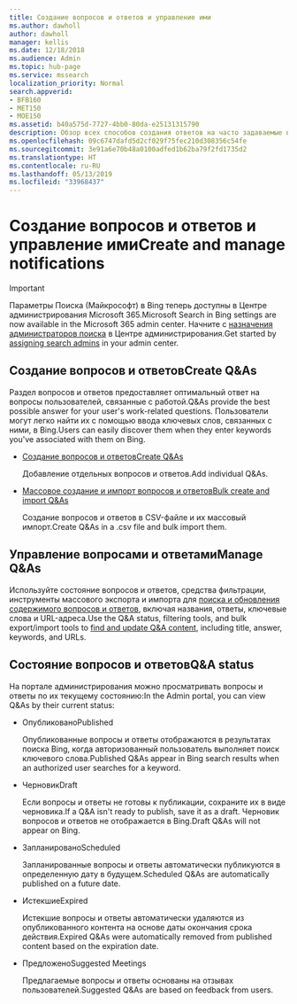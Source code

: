 ```yaml
---
title: Создание вопросов и ответов и управление ими
ms.author: dawholl
author: dawholl
manager: kellis
ms.date: 12/18/2018
ms.audience: Admin
ms.topic: hub-page
ms.service: mssearch
localization_priority: Normal
search.appverid:
- BFB160
- MET150
- MOE150
ms.assetid: b40a575d-7727-4bb0-80da-e25131315790
description: Обзор всех способов создания ответов на часто задаваемые вопросы на портале администрирования Поиска (Майкрософт)
ms.openlocfilehash: 09c6747dafd5d2cf029f75fec210d308356c54fe
ms.sourcegitcommit: 3e91a6e70b48a0100adfed1b62ba79f2fd1735d2
ms.translationtype: HT
ms.contentlocale: ru-RU
ms.lasthandoff: 05/13/2019
ms.locfileid: "33968437"
---
```

# <a name="create-and-manage-qas"></a><span data-ttu-id="e454e-103">Создание вопросов и ответов и управление ими</span><span class="sxs-lookup"><span data-stu-id="e454e-103">Create and manage notifications</span></span>

> [!IMPORTANT]
> <span data-ttu-id="e454e-104">Параметры Поиска (Майкрософт) в Bing теперь доступны в Центре администрирования Microsoft 365.</span><span class="sxs-lookup"><span data-stu-id="e454e-104">Microsoft Search in Bing settings are now available in the Microsoft 365 admin center.</span></span> <span data-ttu-id="e454e-105">Начните с [назначения администраторов поиска](https://docs.microsoft.com/ru-RU/microsoftsearch/setup-microsoft-search#step-2-assign-search-admin-and-search-editor) в Центре администрирования.</span><span class="sxs-lookup"><span data-stu-id="e454e-105">Get started by [assigning search admins](https://docs.microsoft.com/en-us/microsoftsearch/setup-microsoft-search#step-2-assign-search-admin-and-search-editor) in your admin center.</span></span>
    
## <a name="create-qas"></a><span data-ttu-id="e454e-106">Создание вопросов и ответов</span><span class="sxs-lookup"><span data-stu-id="e454e-106">Create Q&As</span></span>

<span data-ttu-id="e454e-107">Раздел вопросов и ответов предоставляет оптимальный ответ на вопросы пользователей, связанные с работой.</span><span class="sxs-lookup"><span data-stu-id="e454e-107">Q&As provide the best possible answer for your user's work-related questions.</span></span> <span data-ttu-id="e454e-108">Пользователи могут легко найти их с помощью ввода ключевых слов, связанных с ними, в Bing.</span><span class="sxs-lookup"><span data-stu-id="e454e-108">Users can easily discover them when they enter keywords you've associated with them on Bing.</span></span>
  
- [<span data-ttu-id="e454e-109">Создание вопросов и ответов</span><span class="sxs-lookup"><span data-stu-id="e454e-109">Create Q&As</span></span>](create-qas.md)
    
    <span data-ttu-id="e454e-110">Добавление отдельных вопросов и ответов.</span><span class="sxs-lookup"><span data-stu-id="e454e-110">Add individual Q&As.</span></span>
    
- [<span data-ttu-id="e454e-111">Массовое создание и импорт вопросов и ответов</span><span class="sxs-lookup"><span data-stu-id="e454e-111">Bulk create and import Q&As</span></span>](bulk-create-qas.md)
    
    <span data-ttu-id="e454e-112">Создание вопросов и ответов в CSV-файле и их массовый импорт.</span><span class="sxs-lookup"><span data-stu-id="e454e-112">Create Q&As in a .csv file and bulk import them.</span></span>
    
## <a name="manage-qas"></a><span data-ttu-id="e454e-113">Управление вопросами и ответами</span><span class="sxs-lookup"><span data-stu-id="e454e-113">Manage Q&As</span></span>

<span data-ttu-id="e454e-114">Используйте состояние вопросов и ответов, средства фильтрации, инструменты массового экспорта и импорта для [поиска и обновления содержимого вопросов и ответов](manage-qas.md), включая названия, ответы, ключевые слова и URL-адреса.</span><span class="sxs-lookup"><span data-stu-id="e454e-114">Use the Q&A status, filtering tools, and bulk export/import tools to [find and update Q&A content](manage-qas.md), including title, answer, keywords, and URLs.</span></span>
  
## <a name="qa-status"></a><span data-ttu-id="e454e-115">Состояние вопросов и ответов</span><span class="sxs-lookup"><span data-stu-id="e454e-115">Q&A status</span></span>

<span data-ttu-id="e454e-116">На портале администрирования можно просматривать вопросы и ответы по их текущему состоянию:</span><span class="sxs-lookup"><span data-stu-id="e454e-116">In the Admin portal, you can view Q&As by their current status:</span></span>
  
- <span data-ttu-id="e454e-117">Опубликовано</span><span class="sxs-lookup"><span data-stu-id="e454e-117">Published</span></span>
    
    <span data-ttu-id="e454e-118">Опубликованные вопросы и ответы отображаются в результатах поиска Bing, когда авторизованный пользователь выполняет поиск ключевого слова.</span><span class="sxs-lookup"><span data-stu-id="e454e-118">Published Q&As appear in Bing search results when an authorized user searches for a keyword.</span></span>
    
- <span data-ttu-id="e454e-119">Черновик</span><span class="sxs-lookup"><span data-stu-id="e454e-119">Draft</span></span>
    
    <span data-ttu-id="e454e-120">Если вопросы и ответы не готовы к публикации, сохраните их в виде черновика.</span><span class="sxs-lookup"><span data-stu-id="e454e-120">If a Q&A isn't ready to publish, save it as a draft.</span></span> <span data-ttu-id="e454e-121">Черновик вопросов и ответов не отображается в Bing.</span><span class="sxs-lookup"><span data-stu-id="e454e-121">Draft Q&As will not appear on Bing.</span></span>
    
- <span data-ttu-id="e454e-122">Запланировано</span><span class="sxs-lookup"><span data-stu-id="e454e-122">Scheduled</span></span>
    
    <span data-ttu-id="e454e-123">Запланированные вопросы и ответы автоматически публикуются в определенную дату в будущем.</span><span class="sxs-lookup"><span data-stu-id="e454e-123">Scheduled Q&As are automatically published on a future date.</span></span>
    
- <span data-ttu-id="e454e-124">Истекшие</span><span class="sxs-lookup"><span data-stu-id="e454e-124">Expired</span></span>
    
    <span data-ttu-id="e454e-125">Истекшие вопросы и ответы автоматически удаляются из опубликованного контента на основе даты окончания срока действия.</span><span class="sxs-lookup"><span data-stu-id="e454e-125">Expired Q&As were automatically removed from published content based on the expiration date.</span></span>
    
- <span data-ttu-id="e454e-126">Предложено</span><span class="sxs-lookup"><span data-stu-id="e454e-126">Suggested Meetings</span></span>
    
    <span data-ttu-id="e454e-127">Предлагаемые вопросы и ответы основаны на отзывах пользователей.</span><span class="sxs-lookup"><span data-stu-id="e454e-127">Suggested Q&As are based on feedback from users.</span></span>

  


